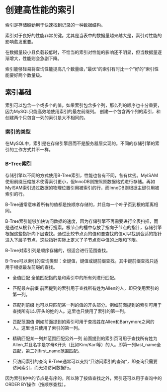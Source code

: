 # 创建高性能的索引
索引是存储殷勤用于快速找到记录的一种数据结构。

索引对于良好的性能非常关键。尤其是当表中的数据量越来越大是，索引对性能的影响愈发重要。

在数据量较小且负载较低时，不恰当的索引对性能的影响还不明显，但当数据量逐渐增大，性能则会急剧下降。

索引能够轻易将查询性能提高几个数量级，”最优“的索引有时比一个”好的“索引性能要好两个数量级。

## 索引基础
索引可以包含一个或多个的值。如果索引包含多个列，那么列的顺序也十分重要，因为MySQL只能高效地使用索引的最左前缀列。
创建一个包含两个列的索引，和创建两个只包含一列的索引是大不相同的。

### 索引的类型
在MySQL中，索引是在存储引擎层而不是服务器层实现的。不同的存储引擎的索引的工作方式并不一样。

### B-Tree索引
存储引擎以不同的方式使用B-Tree索引，性能也各有不同，各有优劣。MyISAM使用前缀压缩技术使得索引更小，但InnoDB则按照原数据格式进行存储。再如MyISAM索引通过数据的物理位置引用被索引的行，而InnoDB则根据主键引用被索引的行。

B-Tree通常意味着所有的值都是按顺序存储的，并且每一个叶子页到根的距离相同。

B-Tree索引能够加快访问数据的速度，因为存储引擎不再需要进行全表扫描，而是通过从根节点开始进行搜索。根节点的槽中存放了指向子节点的指针，存储引擎根据这些指针向下层查找。通过比较节点页的值和要查找的值可以找到合适的指针进入下层子节点，这些指针实际上定义了子节点页中值的上限和下限。

B-Tree对索引列是顺序存储的，很适合进行范围查找。

B-Tree可以索引的查询类型：全键值，键值或键前缀查找。其中键前缀查找只适用于根据最左前缀的查找。

- 全值匹配
全值匹配指的是和索引中的所有列进行匹配。

- 匹配最左前缀
前面提到的索引用于查找所有姓为Allen的人，即只使用索引的第一列。

- 匹配列前缀
也可以只匹配某一列的值的开头部分。例如前面提到的索引可用于查找所有以J开头的姓的人。这里也只使用了索引的第一列。

- 匹配范围值
例如前面提到的索引可用于查找姓在Allen和Barrymore之间的人。这里也只使用了索引的第一列。

- 精确匹配某一列并范围匹配另外一列
前面提到的索引页可用于查找所有姓为Allen,并且名字是字母K开头（比如Kim/Karl等）的人。即第一列last_name全匹配，第二列first_name范围匹配。

- 只访问索引的查询
B-Tree通常可以支持”只访问索引的查询“，即查询只需要访问索引，而无须访问数据行。

因为索引树中的节点是有序的，所以除了按值查找之外，索引还可以用于查询中的ORDER BY操作（按顺序查找）。
